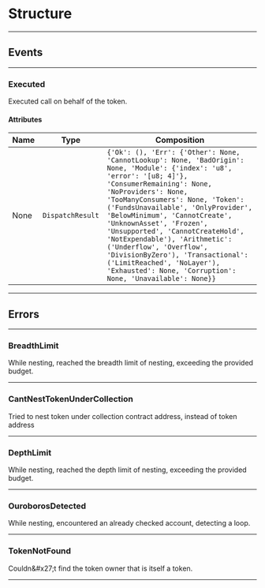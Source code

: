 
# Structure

---------
## Events

---------
### Executed
Executed call on behalf of the token.
#### Attributes
| Name | Type | Composition
| -------- | -------- | -------- |
| None | `DispatchResult` | ```{'Ok': (), 'Err': {'Other': None, 'CannotLookup': None, 'BadOrigin': None, 'Module': {'index': 'u8', 'error': '[u8; 4]'}, 'ConsumerRemaining': None, 'NoProviders': None, 'TooManyConsumers': None, 'Token': ('FundsUnavailable', 'OnlyProvider', 'BelowMinimum', 'CannotCreate', 'UnknownAsset', 'Frozen', 'Unsupported', 'CannotCreateHold', 'NotExpendable'), 'Arithmetic': ('Underflow', 'Overflow', 'DivisionByZero'), 'Transactional': ('LimitReached', 'NoLayer'), 'Exhausted': None, 'Corruption': None, 'Unavailable': None}}```

---------
## Errors

---------
### BreadthLimit
While nesting, reached the breadth limit of nesting, exceeding the provided budget.

---------
### CantNestTokenUnderCollection
Tried to nest token under collection contract address, instead of token address

---------
### DepthLimit
While nesting, reached the depth limit of nesting, exceeding the provided budget.

---------
### OuroborosDetected
While nesting, encountered an already checked account, detecting a loop.

---------
### TokenNotFound
Couldn&\#x27;t find the token owner that is itself a token.

---------